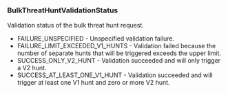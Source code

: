 ### BulkThreatHuntValidationStatus
Validation status of the bulk threat hunt request.

- FAILURE_UNSPECIFIED - Unspecified validation failure.
- FAILURE_LIMIT_EXCEEDED_V1_HUNTS - Validation failed because the number of separate hunts that will be
triggered exceeds the upper limit.
- SUCCESS_ONLY_V2_HUNT - Validation succeeded and will only trigger a V2 hunt.
- SUCCESS_AT_LEAST_ONE_V1_HUNT - Validation succeeded and will trigger at least one V1 hunt and zero or
more V2 hunt.
